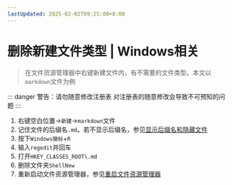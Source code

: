 ```yaml
---
lastUpdated: 2025-02-02T09:25:00+8:00
---
```


# 删除新建文件类型 | Windows相关

> 在文件资源管理器中右键新建文件内，有不需要的文件类型。本文以```markdown```文件为例

::: danger 警告：请勿随意修改注册表
对注册表的随意修改会导致不可预知的问题
:::

1. 右键空白位置->```新建```->```markdown```文件
2. 记住文件的后缀名```.md```。若不显示后缀名，参见[显示后缀名和隐藏文件](/Windows/显示后缀名和隐藏文件)
3. 按下```Windows徽标```+```R```
4. 输入```regedit```并回车
5. 打开```HKEY_CLASSES_ROOT\.md```
6. 删除文件夹```ShellNew```
7. 重新启动文件资源管理器，参见[重启文件资源管理器](/Windows/重启文件资源管理器)
